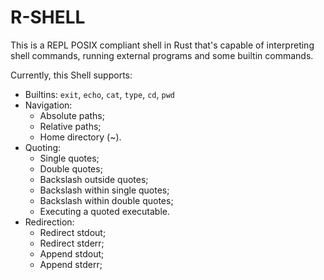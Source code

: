 # R-SHELL

This is a REPL POSIX compliant shell in Rust that's capable of interpreting shell commands, running external programs and some builtin commands.

Currently, this Shell supports:
- Builtins: `exit`, `echo`, `cat`, `type`, `cd`, `pwd`
- Navigation:
   - Absolute paths;
   - Relative paths;
   - Home directory (~).
- Quoting:
   - Single quotes;
   - Double quotes;
   - Backslash outside quotes;
   - Backslash within single quotes;
   - Backslash within double quotes;
   - Executing a quoted executable.
- Redirection:
   - Redirect stdout;
   - Redirect stderr;
   - Append stdout;
   - Append stderr;